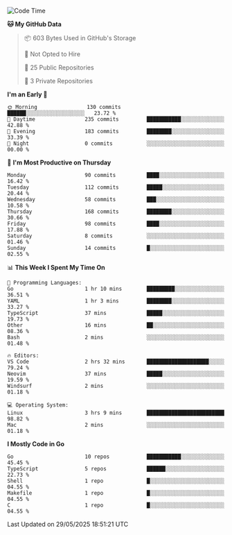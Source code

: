 <!--START_SECTION:waka-->
![Code Time](http://img.shields.io/badge/Code%20Time-1%2C249%20hrs%2047%20mins-blue)

**🐱 My GitHub Data** 

> 📦 603 Bytes Used in GitHub's Storage 
 > 
> 🚫 Not Opted to Hire
 > 
> 📜 25 Public Repositories 
 > 
> 🔑 3 Private Repositories 
 > 
**I'm an Early 🐤** 

```text
🌞 Morning                130 commits         ██████░░░░░░░░░░░░░░░░░░░   23.72 % 
🌆 Daytime                235 commits         ███████████░░░░░░░░░░░░░░   42.88 % 
🌃 Evening                183 commits         ████████░░░░░░░░░░░░░░░░░   33.39 % 
🌙 Night                  0 commits           ░░░░░░░░░░░░░░░░░░░░░░░░░   00.00 % 
```
📅 **I'm Most Productive on Thursday** 

```text
Monday                   90 commits          ████░░░░░░░░░░░░░░░░░░░░░   16.42 % 
Tuesday                  112 commits         █████░░░░░░░░░░░░░░░░░░░░   20.44 % 
Wednesday                58 commits          ███░░░░░░░░░░░░░░░░░░░░░░   10.58 % 
Thursday                 168 commits         ████████░░░░░░░░░░░░░░░░░   30.66 % 
Friday                   98 commits          ████░░░░░░░░░░░░░░░░░░░░░   17.88 % 
Saturday                 8 commits           ░░░░░░░░░░░░░░░░░░░░░░░░░   01.46 % 
Sunday                   14 commits          █░░░░░░░░░░░░░░░░░░░░░░░░   02.55 % 
```


📊 **This Week I Spent My Time On** 

```text
💬 Programming Languages: 
Go                       1 hr 10 mins        █████████░░░░░░░░░░░░░░░░   36.51 % 
YAML                     1 hr 3 mins         ████████░░░░░░░░░░░░░░░░░   33.27 % 
TypeScript               37 mins             █████░░░░░░░░░░░░░░░░░░░░   19.73 % 
Other                    16 mins             ██░░░░░░░░░░░░░░░░░░░░░░░   08.36 % 
Bash                     2 mins              ░░░░░░░░░░░░░░░░░░░░░░░░░   01.48 % 

🔥 Editors: 
VS Code                  2 hrs 32 mins       ████████████████████░░░░░   79.24 % 
Neovim                   37 mins             █████░░░░░░░░░░░░░░░░░░░░   19.59 % 
Windsurf                 2 mins              ░░░░░░░░░░░░░░░░░░░░░░░░░   01.18 % 

💻 Operating System: 
Linux                    3 hrs 9 mins        █████████████████████████   98.82 % 
Mac                      2 mins              ░░░░░░░░░░░░░░░░░░░░░░░░░   01.18 % 
```

**I Mostly Code in Go** 

```text
Go                       10 repos            ███████████░░░░░░░░░░░░░░   45.45 % 
TypeScript               5 repos             ██████░░░░░░░░░░░░░░░░░░░   22.73 % 
Shell                    1 repo              █░░░░░░░░░░░░░░░░░░░░░░░░   04.55 % 
Makefile                 1 repo              █░░░░░░░░░░░░░░░░░░░░░░░░   04.55 % 
C                        1 repo              █░░░░░░░░░░░░░░░░░░░░░░░░   04.55 % 
```




 Last Updated on 29/05/2025 18:51:21 UTC
<!--END_SECTION:waka-->
